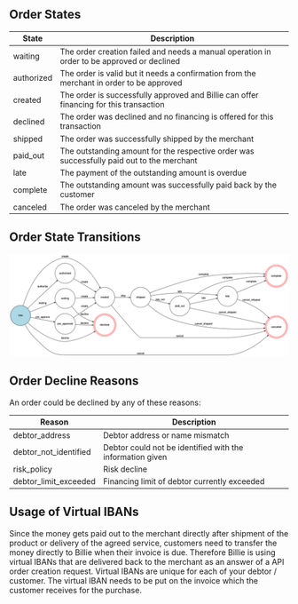 ## Order States

| State       | Description                                                                                   |
|-------------|-----------------------------------------------------------------------------------------------|
| waiting     | The order creation failed and needs a manual operation in order to be approved or declined    |
| authorized  | The order is valid but it needs a confirmation from the merchant in order to be approved      |
| created     | The order is successfully approved and Billie can offer financing for this transaction        |
| declined    | The order was declined and no financing is offered for this transaction                       |
| shipped     | The order was successfully shipped by the merchant                                            |
| paid_out    | The outstanding amount for the respective order was successfully paid out to the merchant     |
| late        | The payment of the outstanding amount is overdue                                              |
| complete    | The outstanding amount was successfully paid back by the customer                             |
| canceled    | The order was canceled by the merchant       

## Order State Transitions

![img](src/Resources/docs/orders-workflow.png)

## Order Decline Reasons

An order could be declined by any of these reasons:

| Reason                | Description                                               |
|-----------------------|-----------------------------------------------------------|
| debtor_address        | Debtor address or name mismatch                           |
| debtor_not_identified | Debtor could not be identified with the information given |
| risk_policy           | Risk decline                                              |
| debtor_limit_exceeded | Financing limit of debtor currently exceeded              |


## Usage of Virtual IBANs

Since the money gets paid out to the merchant directly after shipment of the product or delivery of the agreed service, 
customers need to transfer the money directly to Billie when their invoice is due. Therefore Billie is using virtual IBANs 
that are delivered back to the merchant as an answer of a API order creation request. Virtual IBANs are unique for each of 
your debtor / customer. The virtual IBAN needs to be put on the invoice which the customer receives for the purchase.

